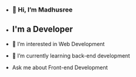 - ### 👋 Hi, I’m Madhusree

- ## I'm a Developer
- 👀 I’m interested in Web Development
- 🌱 I’m currently learning back-end development
- Ask me about Front-end Development


<!---
Madhusree-MP/Madhusree-MP is a ✨ special ✨ repository because its `README.md` (this file) appears on your GitHub profile.
You can click the Preview link to take a look at your changes.
--->
